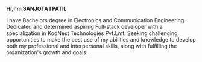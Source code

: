  **Hi,I'm SANJOTA I PATIL**


I have Bachelors degree in Electronics and Communication Engineering. Dedicated and determined aspiring Full-stack developer with a 
specialization in KodNest Technologies Pvt.Lmt. Seeking challenging opportunities to make the best use of my abilities and knowledge
to develop both my professional and interpersonal skills, along with fulfilling the organization's growth and goals.




<!--
**sanjotapatil/sanjotapatil** is a ✨ _special_ ✨ repository because its `README.md` (this file) appears on your GitHub profile.

Here are some ideas to get you started:

- 🔭 I’m currently working on ...
- 🌱 I’m currently learning ...
- 👯 I’m looking to collaborate on ...
- 🤔 I’m looking for help with ...
- 💬 Ask me about ...
- 📫 How to reach me: ...
- 😄 Pronouns: ...
- ⚡ Fun fact: ...
-->

